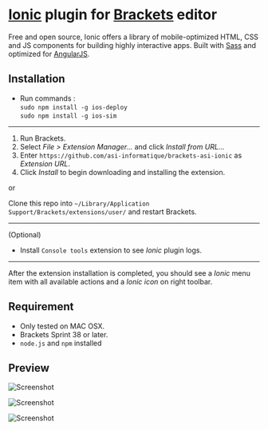 # [Ionic](http://ionicframework.com/) plugin for [Brackets](http://brackets.io) editor #

Free and open source, Ionic offers a library of mobile-optimized HTML, CSS and JS components for building highly interactive apps. Built with [Sass](http://sass-lang.com/) and optimized for [AngularJS](http://angularjs.org/). 

## Installation ##

* Run commands :  
`sudo npm install -g ios-deploy`  
`sudo npm install -g ios-sim`

----------------

1. Run Brackets.
2. Select _File > Extension Manager..._ and click _Install from URL..._
3. Enter `https://github.com/asi-informatique/brackets-asi-ionic` as _Extension URL_.
4. Click _Install_ to begin downloading and installing the extension.

or

Clone this repo into `~/Library/Application Support/Brackets/extensions/user/` and restart Brackets.

----------------

(Optional)
* Install `Console tools` extension to see _Ionic_ plugin logs.

----------------

After the extension installation is completed, you should see a _Ionic_ menu item with all available actions and a _Ionic icon_ on right toolbar.

## Requirement ##
* Only tested on MAC OSX.
* Brackets Sprint 38 or later.
* `node.js` and `npm` installed

## Preview ##

![Screenshot](http://img4.hostingpics.net/pics/932444Capturede769cran20140423a768105514.png)

![Screenshot](http://img4.hostingpics.net/pics/373062Capturede769cran20140423a768105554.png)

![Screenshot](http://img4.hostingpics.net/pics/876045Capturede769cran20140423a768105652.png)